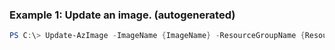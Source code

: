 ### Example 1: Update an image. (autogenerated)
```powershell
PS C:\> Update-AzImage -ImageName {ImageName} -ResourceGroupName {ResourceGroupName}
```


